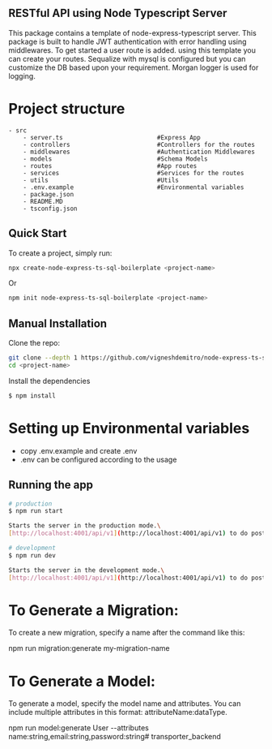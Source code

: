 ## RESTful API using Node Typescript Server
This package contains a template of node-express-typescript server.
This package is built to handle JWT authentication with error handling using middlewares.
To get started a user route is added. using this template you can create your routes.
Sequalize with mysql is configured but you can customize the DB based upon your requirement.
Morgan logger is used for logging.

# Project structure
```
- src
    - server.ts                          #Express App
    - controllers                        #Controllers for the routes
    - middlewares                        #Authentication Middlewares
    - models                             #Schema Models
    - routes                             #App routes
    - services                           #Services for the routes
    - utils                              #Utils
    - .env.example                       #Environmental variables
    - package.json
    - README.MD
    - tsconfig.json
```

## Quick Start
To create a project, simply run:

```bash
npx create-node-express-ts-sql-boilerplate <project-name>
```
Or

```bash
npm init node-express-ts-sql-boilerplate <project-name>
```

## Manual Installation

Clone the repo:

```bash
git clone --depth 1 https://github.com/vigneshdemitro/node-express-ts-sql-boilerplate.git
cd <project-name>
```

Install the dependencies

```bash
$ npm install
```

# Setting up Environmental variables

- copy .env.example and create .env
- .env can be configured according to the usage

## Running the app

```bash
# production
$ npm run start

Starts the server in the production mode.\
[http://localhost:4001/api/v1](http://localhost:4001/api/v1) to do postman tests.
```

```bash
# development
$ npm run dev

Starts the server in the development mode.\
[http://localhost:4001/api/v1](http://localhost:4001/api/v1) to do postman tests.


```

# To Generate a Migration:
To create a new migration, specify a name after the command like this:

npm run migration:generate my-migration-name

# To Generate a Model:
To generate a model, specify the model name and attributes. You can include multiple attributes in this format: attributeName:dataType.

npm run model:generate User --attributes name:string,email:string,password:string#   t r a n s p o r t e r _ b a c k e n d  
 